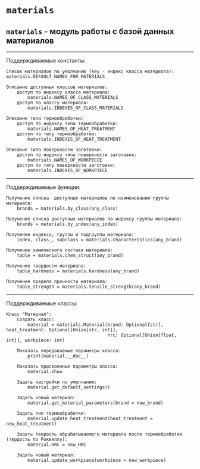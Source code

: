 # `materials`

`materials` - модуль работы с базой данных материалов
---
---
Поддерждиваемые константы:

    Список материалов по умолчанию (key - индекс класса материала):
    materials.DEFAULT_NAMES_FOR_MATERIALS

    Описание доступных классов материалов:
        доступ по индексу класса материала:
            materials.NAMES_OF_CLASS_MATERIALS
        доступ по классу материала:
            materials.INDEXES_OF_CLASS_MATERIALS

    Описание типа термообработки:
        доступ по индексу типа термообработки:
            materials.NAMES_OF_HEAT_TREATMENT
        доступ по типу термообработки:
            materials.INDEXES_OF_HEAT_TREATMENT

    Описание типа поверхности заготовки:
        доступ по индексу типа поверхности заготовки:
            materials.NAMES_OF_WORKPIECE
        доступ по типу поверхности заготовки:
            materials.INDEXES_OF_WORKPIECE
---
Поддерждиваемые функции:
	
	Получение списка  доступных материалов по наименованию группы материала:
		brands = materials.by_class(any_class)
	
	Получение списка доступных материалов по индексу группы материала:
		brands = materials.by_index(any_index)

	Получение индекса, группы и подгруппы материала:
		index, class_, subclass = materials.characteristics(any_brand)

	Получение химического состава материала:
		table = materials.chem_struct(any_brand)

	Получение твердости материала:
		table_hardness = materials.hardness(any_brand)

	Получение предела прочности материала:
		table_strength = materials.tensile_strength(any_brand)
---
Поддерждиваемые классы:	

    Класс "Материал":
        Создать класс:
            material = materials.Material(brand: Optional[str], heat_treatment: Optional[Union[str, int]],
                                          hrc: Optional[Union[float, int]], workpiece: int)

        Показать передаваемые параметры класса:
            print(material.__doc__)

        Показать присвоенные параметры класса:
            material.show
        
        Задать настройки по умолчанию:
            material.get_default_settings()

        Задать новый материал:
            material.get_material_parameters(brand = new_brand)

        Задать тип термообработки:
            material.update_heat_treatment(heat_treatment = new_heat_treatment)

        Задать тверость обрабатываемого материала после термообработки (тврдость по Роквеллу):
            material.HRC = new_HRC

        Задать новый материал:
            material.update_workpiece(workpiece = new_workpiece)
